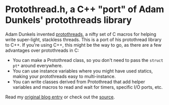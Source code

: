 Protothread.h, a C++ "port" of Adam Dunkels' protothreads library
=================================================================

Adam Dunkels invented [protothreads](http://dunkels.com/adam/pt/), a nifty set
of C macros for helping write super-light, stackless threads. This is a port
of his protothread library to C++. If you're using C++, this might be the way
to go, as there are a few advantages over protothreads in C:

* You can make a Protothread class, so you don't need to pass the `struct pt*` around everywhere.
* You can use instance variables where you might have used statics, making your protothreads easy to multi-instance.
* You can write classes derived from Protothread that add helper variables and macros to read and wait for timers, specific I/O ports, etc.

Read my [original blog entry](http://blog.brush.co.nz/2008/07/protothreads/) or check
out the [source](https://github.com/benhoyt/protothreads-cpp/blob/master/Protothread.h).
